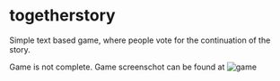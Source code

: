 # togetherstory
Simple text based game, where people vote for the continuation of the story.

Game is not complete. 
Game screenschot can be found at 
![game](https://gateway.ipfs.io/ipfs/QmZRvBqtUaLoZ7Rzs3XKexUxtQpSHyo3Ye99mYLSid1WyY/)

